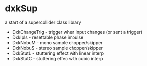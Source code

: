 # dxkSup
a start of a supercollider class library

- DxkChangeTrig - trigger when input changes (or sent a trigger)
- DxkIpls - resettable phase impulse
- DxkNobuM - mono sample chopper/skipper
- DxkNobuS - stereo sample chopper/skipper
- DxkStutL - stuttering effect with linear interp
- DxkStutC - stuttering effec with cubic interp

